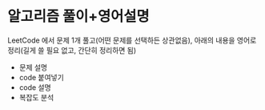 # 알고리즘 풀이+영어설명

LeetCode 에서 문제 1개 풀고(어떤 문제를 선택하든 상관없음), 아래의 내용을 영어로 정리(길게 쓸 필요 없고, 간단히 정리하면 됨)
- 문제 설명
- code 붙여넣기
- code 설명
- 복잡도 분석

